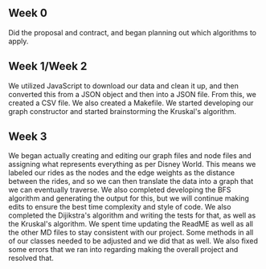 ## Week 0
Did the proposal and contract, and began planning out which algorithms to apply. 

## Week 1/Week 2
We utilized JavaScript to download our data and clean it up, and then converted this from a JSON object and then into a JSON file. From this, we created a CSV file. We also created a Makefile. We started developing our graph constructor and started brainstorming the Kruskal's algorithm. 

## Week 3
We began actually creating and editing our graph files and node files and assigning what represents everything as per Disney World. This means we labeled our rides as the nodes and the edge weights as the distance between the rides, and so we can then translate the data into a graph that we can eventually traverse. We also completed developing the BFS algorithm and generating the output for this, but we will continue making edits to ensure the best time complexity and style of code. We also completed the Dijikstra's algorithm and writing the tests for that, as well as the Kruskal's algorithm. We spent time updating the ReadME as well as all the other MD files to stay consistent with our project. Some methods in all of our classes needed to be adjusted and we did that as well. We also fixed some errors that we ran into regarding making the overall project and resolved that. 
